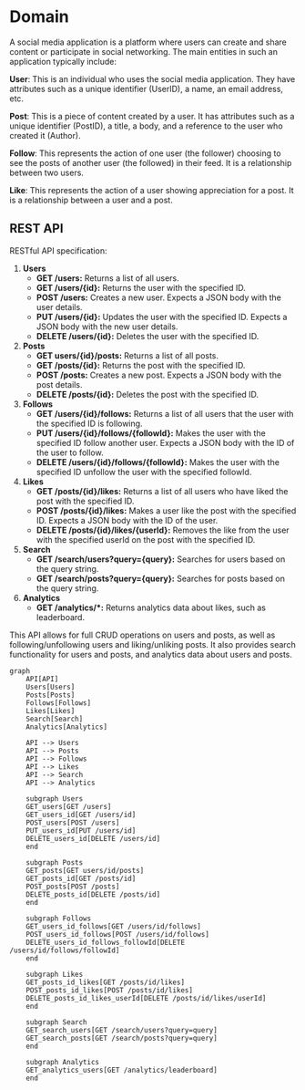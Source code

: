 # Domain

A social media application is a platform where users can create and share content or participate in social networking. The main entities in such an application typically include:

**User**: This is an individual who uses the social media application. They have attributes such as a unique identifier (UserID), a name, an email address, etc.

**Post**: This is a piece of content created by a user. It has attributes such as a unique identifier (PostID), a title, a body, and a reference to the user who created it (Author).

**Follow**: This represents the action of one user (the follower) choosing to see the posts of another user (the followed) in their feed. It is a relationship between two users.

**Like**: This represents the action of a user showing appreciation for a post. It is a relationship between a user and a post.

## REST API

RESTful API specification:

1. **Users**
   - **GET /users:** Returns a list of all users.
   - **GET /users/{id}:** Returns the user with the specified ID.
   - **POST /users:** Creates a new user. Expects a JSON body with the user details.
   - **PUT /users/{id}:** Updates the user with the specified ID. Expects a JSON body with the new user details.
   - **DELETE /users/{id}:** Deletes the user with the specified ID.
2. **Posts**
   - **GET users/{id}/posts:** Returns a list of all posts.
   - **GET /posts/{id}:** Returns the post with the specified ID.
   - **POST /posts:** Creates a new post. Expects a JSON body with the post details.
   - **DELETE /posts/{id}:** Deletes the post with the specified ID.
3. **Follows**
    - **GET /users/{id}/follows:** Returns a list of all users that the user with the specified ID is following.
    - **PUT /users/{id}/follows/{followId}:** Makes the user with the specified ID follow another user. Expects a JSON body with the ID of the user to follow.
    - **DELETE /users/{id}/follows/{followId}:** Makes the user with the specified ID unfollow the user with the specified followId.
4. **Likes**
   - **GET /posts/{id}/likes:** Returns a list of all users who have liked the post with the specified ID.
   - **POST /posts/{id}/likes:** Makes a user like the post with the specified ID. Expects a JSON body with the ID of the user.
   - **DELETE /posts/{id}/likes/{userId}:** Removes the like from the user with the specified userId on the post with the specified ID.
5. **Search**
   - **GET /search/users?query={query}:** Searches for users based on the query string.
   - **GET /search/posts?query={query}:** Searches for posts based on the query string.
6. **Analytics**
   - **GET /analytics/*:** Returns analytics data about likes, such as leaderboard.

This API allows for full CRUD operations on users and posts, as well as following/unfollowing users and liking/unliking posts. It also provides search functionality for users and posts, and analytics data about users and posts.

```mermaid
graph 
    API[API]
    Users[Users]
    Posts[Posts]
    Follows[Follows]
    Likes[Likes]
    Search[Search]
    Analytics[Analytics]

    API --> Users
    API --> Posts
    API --> Follows
    API --> Likes
    API --> Search
    API --> Analytics

    subgraph Users
    GET_users[GET /users]
    GET_users_id[GET /users/id]
    POST_users[POST /users]
    PUT_users_id[PUT /users/id]
    DELETE_users_id[DELETE /users/id]
    end

    subgraph Posts
    GET_posts[GET users/id/posts]
    GET_posts_id[GET /posts/id]
    POST_posts[POST /posts]
    DELETE_posts_id[DELETE /posts/id]
    end

    subgraph Follows
    GET_users_id_follows[GET /users/id/follows]
    POST_users_id_follows[POST /users/id/follows]
    DELETE_users_id_follows_followId[DELETE /users/id/follows/followId]
    end

    subgraph Likes
    GET_posts_id_likes[GET /posts/id/likes]
    POST_posts_id_likes[POST /posts/id/likes]
    DELETE_posts_id_likes_userId[DELETE /posts/id/likes/userId]
    end

    subgraph Search
    GET_search_users[GET /search/users?query=query]
    GET_search_posts[GET /search/posts?query=query]
    end

    subgraph Analytics
    GET_analytics_users[GET /analytics/leaderboard]
    end
```

